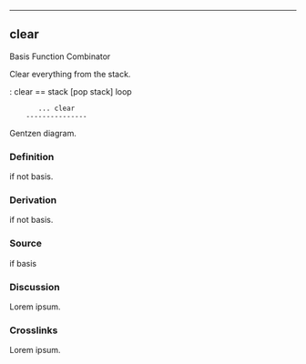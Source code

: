 ------------------------------------------------------------------------

## clear

Basis Function Combinator

Clear everything from the stack.

:   clear == stack [pop stack] loop

           ... clear
        ---------------

Gentzen diagram.

### Definition

if not basis.

### Derivation

if not basis.

### Source

if basis

### Discussion

Lorem ipsum.

### Crosslinks

Lorem ipsum.
